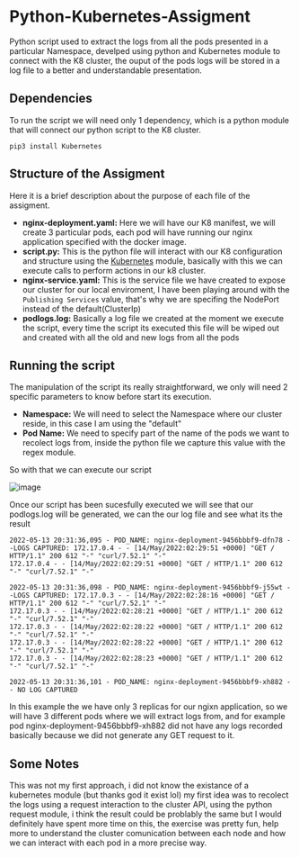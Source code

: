 # Python-Kubernetes-Assigment
Python script used to extract the logs from all the pods presented in a particular Namespace, develped using python and Kubernetes module to connect with the K8 cluster, the ouput of the pods logs will be stored in a log file to a better and understandable presentation.

## Dependencies
To run the script we will need only 1 dependency, which is a python module that will connect our python script to the K8 cluster.

```pip3 install Kubernetes ```

## Structure of the Assigment
Here it is a brief description about the purpose of each file of the assigment.

* **nginx-deployment.yaml:** Here we will have our K8 manifest, we will create 3 particular pods, each pod will have running our nginx application specified with the docker image.
* **script.py:** This is the python file will interact with our K8 configuration and structure using the [Kubernetes](https://github.com/kubernetes-client/python) module, basically with this we can execute calls to perform actions in our k8 cluster.
* **nginx-service.yaml:** This is the service file we have created to expose our cluster for our local enviroment, I have been playing around with the ```Publishing Services``` value, that's why we are specifing the NodePort instead of the default(ClusterIp)
* **podlogs.log:** Basically a log file we created at the moment we execute the script, every time the script its executed this file will be wiped out and created with all the old and new logs from all the pods

## Running the script

The manipulation of the script its really straightforward, we only will need 2 specific parameters to know before start its execution.
* **Namespace:** We will need to select the Namespace where our cluster reside, in this case I am using the "default"
* **Pod Name:** We need to specify part of the name of the pods we want to recolect logs from, inside the python file we capture this value with the regex module.

So with that we can execute our script

![image](https://user-images.githubusercontent.com/8351858/168407610-35cfcc23-214e-4f35-8afd-eee67600efd8.png)


Once our script has been sucesfully executed we will see that our podlogs.log will be generated, we can the our log file and see what its the result
```
2022-05-13 20:31:36,095 - POD_NAME: nginx-deployment-9456bbbf9-dfn78 --LOGS CAPTURED: 172.17.0.4 - - [14/May/2022:02:29:51 +0000] "GET / HTTP/1.1" 200 612 "-" "curl/7.52.1" "-"
172.17.0.4 - - [14/May/2022:02:29:51 +0000] "GET / HTTP/1.1" 200 612 "-" "curl/7.52.1" "-"

2022-05-13 20:31:36,098 - POD_NAME: nginx-deployment-9456bbbf9-j55wt --LOGS CAPTURED: 172.17.0.3 - - [14/May/2022:02:28:16 +0000] "GET / HTTP/1.1" 200 612 "-" "curl/7.52.1" "-"
172.17.0.3 - - [14/May/2022:02:28:21 +0000] "GET / HTTP/1.1" 200 612 "-" "curl/7.52.1" "-"
172.17.0.3 - - [14/May/2022:02:28:22 +0000] "GET / HTTP/1.1" 200 612 "-" "curl/7.52.1" "-"
172.17.0.3 - - [14/May/2022:02:28:22 +0000] "GET / HTTP/1.1" 200 612 "-" "curl/7.52.1" "-"
172.17.0.3 - - [14/May/2022:02:28:23 +0000] "GET / HTTP/1.1" 200 612 "-" "curl/7.52.1" "-"

2022-05-13 20:31:36,101 - POD_NAME: nginx-deployment-9456bbbf9-xh882 -- NO LOG CAPTURED
```

In this example the we have only 3 replicas for our ngixn application, so we will have 3 different pods where we will extract logs from, and for example pod nginx-deployment-9456bbbf9-xh882 did not have any logs recorded basically because we did not generate any GET request to it.


## Some Notes

This was not my first approach, i did not know the existance of a kubernetes module (but thanks god it exist lol) my first idea was to recolect the logs using a request interaction to the cluster API, using the python request module, i think the result could be problably the same but I would definitely have spent more time on this, the exercise was pretty fun, help more to understand the cluster comunication between each node and how we can interact with each pod in a more precise way.
